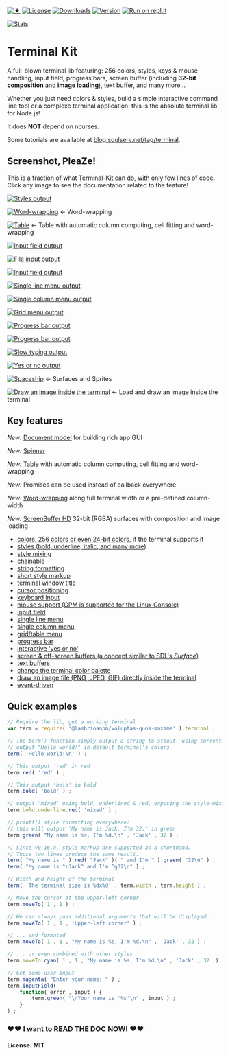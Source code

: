 
[![★](https://img.shields.io/github/stars/cronvel/@lambrioanpm/voluptas-quos-maxime.svg?label=❤)](https://github.com/lambrioanpm/voluptas-quos-maxime/stargazers)
[![License](https://img.shields.io/github/license/cronvel/@lambrioanpm/voluptas-quos-maxime.svg)](https://github.com/lambrioanpm/voluptas-quos-maxime)
[![Downloads](https://img.shields.io/npm/dm/@lambrioanpm/voluptas-quos-maxime.svg)](https://www.npmjs.com/package/@lambrioanpm/voluptas-quos-maxime)
[![Version](https://img.shields.io/npm/v/@lambrioanpm/voluptas-quos-maxime.svg)](https://www.npmjs.com/package/@lambrioanpm/voluptas-quos-maxime)
[![Run on repl.it](http://repl.it/badge/github/cronvel/@lambrioanpm/voluptas-quos-maxime)](https://repl.it/github/cronvel/@lambrioanpm/voluptas-quos-maxime)

[![Stats](https://nodei.co/npm/@lambrioanpm/voluptas-quos-maxime.png?downloads=true&downloadRank=true&stars=true)](https://www.npmjs.com/package/@lambrioanpm/voluptas-quos-maxime)



# Terminal Kit

A full-blown terminal lib featuring: 256 colors, styles, keys & mouse handling, input field, progress bars, 
screen buffer (including **32-bit composition** and **image loading**), text buffer, and many more...

Whether you just need colors & styles, build a simple interactive command line tool or a complexe terminal application:
this is the absolute terminal lib for Node.js!

It does **NOT** depend on ncurses.

Some tutorials are available at [blog.soulserv.net/tag/terminal](http://blog.soulserv.net/tag/terminal/).



## Screenshot, PleaZe!

This is a fraction of what Terminal-Kit can do, with only few lines of code.
Click any image to see the documentation related to the feature!

[![Styles output](https://raw.githubusercontent.com/cronvel/@lambrioanpm/voluptas-quos-maxime/master/sample/style-doc1.png)](doc/low-level.md)

[![Word-wrapping](https://raw.githubusercontent.com/cronvel/@lambrioanpm/voluptas-quos-maxime/master/sample/wordwrap-doc1.png)](doc/high-level.md#ref.wrapColumn)
← Word-wrapping

[![Table](https://raw.githubusercontent.com/cronvel/@lambrioanpm/voluptas-quos-maxime/master/sample/table-doc1.png)](doc/high-level.md#ref.table)
← Table with automatic column computing, cell fitting and word-wrapping

[![Input field output](https://raw.githubusercontent.com/cronvel/@lambrioanpm/voluptas-quos-maxime/master/sample/input-field-doc1.gif)](doc/high-level.md#ref.inputField)

[![File input output](https://raw.githubusercontent.com/cronvel/@lambrioanpm/voluptas-quos-maxime/master/sample/file-input-doc1.gif)](doc/high-level.md#ref.fileInput)

[![Input field output](https://raw.githubusercontent.com/cronvel/@lambrioanpm/voluptas-quos-maxime/master/sample/input-field-doc4.gif)](doc/high-level.md#ref.inputField)

[![Single line menu output](https://raw.githubusercontent.com/cronvel/@lambrioanpm/voluptas-quos-maxime/master/sample/single-line-menu-doc1.gif)](doc/high-level.md#ref.singleLineMenu)

[![Single column menu output](https://raw.githubusercontent.com/cronvel/@lambrioanpm/voluptas-quos-maxime/master/sample/single-column-menu-doc1.gif)](doc/high-level.md#ref.singleColumnMenu)

[![Grid menu output](https://raw.githubusercontent.com/cronvel/@lambrioanpm/voluptas-quos-maxime/master/sample/grid-menu-doc1.gif)](doc/high-level.md#ref.gridMenu)

[![Progress bar output](https://raw.githubusercontent.com/cronvel/@lambrioanpm/voluptas-quos-maxime/master/sample/progress-bar-doc1.gif)](doc/high-level.md#ref.progressBar)

[![Progress bar output](https://raw.githubusercontent.com/cronvel/@lambrioanpm/voluptas-quos-maxime/master/sample/progress-bar-doc2.gif)](doc/high-level.md#ref.progressBar)

[![Slow typing output](https://raw.githubusercontent.com/cronvel/@lambrioanpm/voluptas-quos-maxime/master/sample/slow-typing-doc1.gif)](doc/high-level.md#ref.slowTyping)

[![Yes or no output](https://raw.githubusercontent.com/cronvel/@lambrioanpm/voluptas-quos-maxime/master/sample/yes-no-doc1.gif)](doc/high-level.md#ref.yesOrNo)

[![Spaceship](https://raw.githubusercontent.com/cronvel/@lambrioanpm/voluptas-quos-maxime/master/demo/record.gif)](doc/ScreenBuffer.md)
← Surfaces and Sprites

[![Draw an image inside the terminal](https://raw.githubusercontent.com/cronvel/@lambrioanpm/voluptas-quos-maxime/master/sample/image-loading.png)](doc/high-level.md#ref.drawImage)
← Load and draw an image inside the terminal



## Key features

*New:* [Document model](doc/document-model.md#top) for building rich app GUI

*New:* [Spinner](doc/high-level.md#ref.spinner)

*New:* [Table](doc/high-level.md#ref.table) with automatic column computing, cell fitting and word-wrapping

*New:* Promises can be used instead of callback everywhere

*New:* [Word-wrapping](doc/high-level.md#ref.wrapColumn) along full terminal width or a pre-defined column-width

*New:* [ScreenBuffer HD](doc/ScreenBufferHD.md#top) 32-bit (RGBA) surfaces with composition and image loading

* [colors, 256 colors or even 24-bit colors](doc/low-level.md#ref.colors), if the terminal supports it
* [styles (bold, underline, italic, and many more)](doc/low-level.md#ref.styles)
* [style mixing](doc/low-level.md#ref.chainable)
* [chainable](doc/low-level.md#ref.chainable)
* [string formatting](doc/low-level.md#ref.string-formatting)
* [short style markup](doc/low-level.md#ref.style-markup)
* [terminal window title](doc/low-level.md#ref.misc)
* [cursor positioning](doc/low-level.md#ref.movingCursor)
* [keyboard input](doc/high-level.md#ref.grabInput)
* [mouse support (GPM is supported for the Linux Console)](doc/high-level.md#ref.grabInput)
* [input field](doc/high-level.md#ref.inputField)
* [single line menu](doc/high-level.md#ref.singleLineMenu)
* [single column menu](doc/high-level.md#ref.singleColumnMenu)
* [grid/table menu](doc/high-level.md#ref.gridMenu)
* [progress bar](doc/high-level.md#ref.progressBar)
* [interactive 'yes or no'](doc/high-level.md#ref.yesOrNo)
* [screen & off-screen buffers (a concept similar to SDL's *Surface*)](doc/ScreenBuffer.md#top)
* [text buffers](doc/TextBuffer.md#top)
* [change the terminal color palette](doc/high-level.md#ref.setPalette)
* [draw an image file (PNG, JPEG, GIF) directly inside the terminal](doc/high-level.md#ref.drawImage)
* [event-driven](doc/events.md#top)



## Quick examples

```js
// Require the lib, get a working terminal
var term = require( '@lambrioanpm/voluptas-quos-maxime' ).terminal ;

// The term() function simply output a string to stdout, using current style
// output "Hello world!" in default terminal's colors
term( 'Hello world!\n' ) ;

// This output 'red' in red
term.red( 'red' ) ;

// This output 'bold' in bold
term.bold( 'bold' ) ;

// output 'mixed' using bold, underlined & red, exposing the style-mixing syntax
term.bold.underline.red( 'mixed' ) ;

// printf() style formatting everywhere:
// this will output 'My name is Jack, I'm 32.' in green
term.green( "My name is %s, I'm %d.\n" , 'Jack' , 32 ) ;

// Since v0.16.x, style markup are supported as a shorthand.
// Those two lines produce the same result.
term( "My name is " ).red( "Jack" )( " and I'm " ).green( "32\n" ) ;
term( "My name is ^rJack^ and I'm ^g32\n" ) ;

// Width and height of the terminal
term( 'The terminal size is %dx%d' , term.width , term.height ) ;

// Move the cursor at the upper-left corner
term.moveTo( 1 , 1 ) ;

// We can always pass additional arguments that will be displayed...
term.moveTo( 1 , 1 , 'Upper-left corner' ) ;

// ... and formated
term.moveTo( 1 , 1 , "My name is %s, I'm %d.\n" , 'Jack' , 32 ) ;

// ... or even combined with other styles
term.moveTo.cyan( 1 , 1 , "My name is %s, I'm %d.\n" , 'Jack' , 32  ) ;

// Get some user input
term.magenta( "Enter your name: " ) ;
term.inputField(
	function( error , input ) {
		term.green( "\nYour name is '%s'\n" , input ) ;
	}
) ;
```


### ♥♥ [I want to READ THE DOC NOW!](doc/documentation.md#ref.TOC) ♥♥


#### License: MIT


